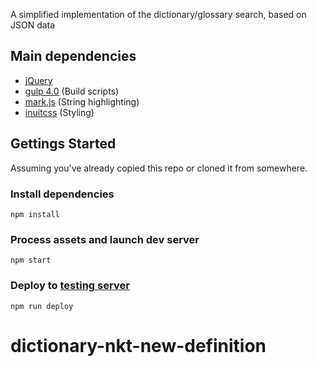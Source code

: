 A simplified implementation of the dictionary/glossary search, based on JSON data




## Main dependencies
* [jQuery](https://jquery.com/download/)
* [gulp 4.0](https://github.com/gulpjs/gulp/tree/4.0) (Build scripts)
* [mark.js](https://markjs.io/) (String highlighting)
* [inuitcss](https://github.com/inuitcss/inuitcss) (Styling)




## Gettings Started
Assuming you've already copied this repo or cloned it from somewhere.


### Install dependencies
`npm install`


### Process assets and launch dev server
`npm start`


### Deploy to [testing server](http://kadampaweb.org/center-search/)
`npm run deploy`
# dictionary-nkt-new-definition
